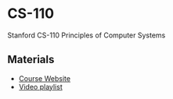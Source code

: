 # CS-110

Stanford CS-110 Principles of Computer Systems

## Materials

- [Course Website](https://web.stanford.edu/class/cs110/summer-2021/)
- [Video playlist](https://youtube.com/playlist?list=PLu77E6J7s6Ko3Ft4XcOX1yKW6iX3eEFqS&si=oCf_gPSkiAi-u2yu)
